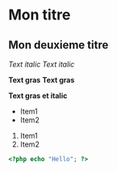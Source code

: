 # Mon titre
## Mon deuxieme titre
*Text italic*
_Text italic_

**Text gras**
__Text gras__

__**Text gras et italic**__
* Item1
* Item2

1. Item1
1. Item2
```php
<?php echo "Hello"; ?>
```